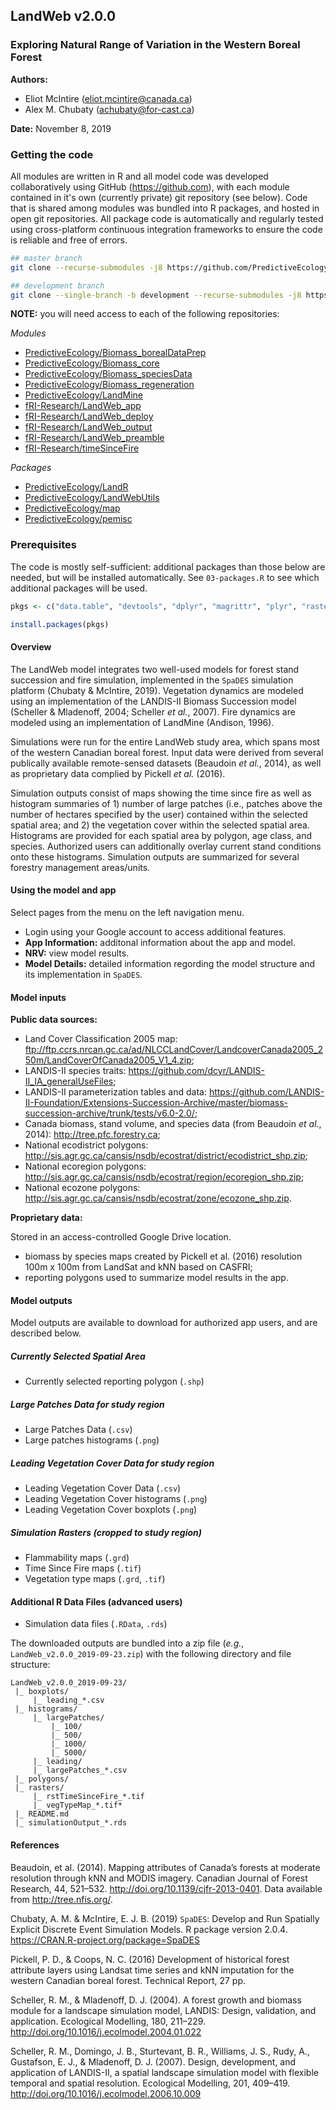 ## LandWeb v2.0.0

### Exploring Natural Range of Variation in the Western Boreal Forest

**Authors:**

- Eliot McIntire (eliot.mcintire@canada.ca)
- Alex M. Chubaty (achubaty@for-cast.ca)

**Date:** November 8, 2019

### Getting the code

All modules are written in R and all model code was developed collaboratively using GitHub (<https://github.com>), with each module contained in it's own (currently private) git repository (see below).
Code that is shared among modules was bundled into R packages, and hosted in open git repositories.
All package code is automatically and regularly tested using cross-platform continuous integration frameworks to ensure the code is reliable and free of errors.

```bash
## master branch
git clone --recurse-submodules -j8 https://github.com/PredictiveEcology/LandWeb

## development branch
git clone --single-branch -b development --recurse-submodules -j8 https://github.com/PredictiveEcology/LandWeb
```

**NOTE:** you will need access to each of the following repositories:

_Modules_

- [PredictiveEcology/Biomass_borealDataPrep](https://github.com/PredictiveEcology/Biomass_borealDataPrep)
- [PredictiveEcology/Biomass_core](https://github.com/PredictiveEcology/Biomass_core)
- [PredictiveEcology/Biomass_speciesData](https://github.com/PredictiveEcology/Biomass_speciesData)
- [PredictiveEcology/Biomass_regeneration](https://github.com/PredictiveEcology/Biomass_regeneration)
- [PredictiveEcology/LandMine](https://github.com/PredictiveEcology/LandMine)
- [fRI-Research/LandWeb_app](https://github.com/fRI-Research/LandWeb_app)
- [fRI-Research/LandWeb_deploy](https://github.com/fRI-Research/LandWeb_deploy)
- [fRI-Research/LandWeb_output](https://github.com/fRI-Research/LandWeb_output)
- [fRI-Research/LandWeb_preamble](https://github.com/fRI-Research/LandWeb_preamble)
- [fRI-Research/timeSinceFire](https://github.com/fRI-Research/timeSinceFire)

_Packages_

- [PredictiveEcology/LandR](https://github.com/PredictiveEcology/LandR)
- [PredictiveEcology/LandWebUtils](https://github.com/PredictiveEcology/LandWebUtils)
- [PredictiveEcology/map](https://github.com/PredictiveEcology/map)
- [PredictiveEcology/pemisc](https://github.com/PredictiveEcology/pemisc)

### Prerequisites

The code is mostly self-sufficient: additional packages than those below are needed, but will be installed automatically.
See `03-packages.R` to see which additional packages will be used.

```r
pkgs <- c("data.table", "devtools", "dplyr", "magrittr", "plyr", "raster", "reproducible")

install.packages(pkgs)
```

#### Overview

The LandWeb model integrates two well-used models for forest stand succession and fire simulation, implemented in the `SpaDES` simulation platform (Chubaty & McIntire, 2019).
Vegetation dynamics are modeled using an implementation of the LANDIS-II Biomass Succession model (Scheller & Mladenoff, 2004; Scheller *et al.*, 2007).
Fire dynamics are modeled using an implementation of LandMine (Andison, 1996).

Simulations were run for the entire LandWeb study area, which spans most of the western Canadian boreal forest.
Input data were derived from several publically available remote-sensed datasets (Beaudoin *et al.*, 2014), as well as proprietary data complied by Pickell *et al.* (2016).

Simulation outputs consist of maps showing the time since fire as well as histogram summaries of 1) number of large patches (i.e., patches above the number of hectares specified by the user) contained within the selected spatial area; and 2) the vegetation cover within the selected spatial area.
Histograms are provided for each spatial area by polygon, age class, and species.
Authorized users can additionally overlay current stand conditions onto these histograms.
Simulation outputs are summarized for several forestry management areas/units.

#### Using the model and app

Select pages from the menu on the left navigation menu.

- Login using your Google account to access additional features.
- **App Information:** additonal information about the app and model.
- **NRV:** view model results.
- **Model Details:** detailed information regording the model structure and its implementation in `SpaDES`.

#### Model inputs

**Public data sources:**

- Land Cover Classification 2005 map: ftp://ftp.ccrs.nrcan.gc.ca/ad/NLCCLandCover/LandcoverCanada2005_250m/LandCoverOfCanada2005_V1_4.zip;
- LANDIS-II species traits: https://github.com/dcyr/LANDIS-II_IA_generalUseFiles;
- LANDIS-II parameterization tables and data: https://github.com/LANDIS-II-Foundation/Extensions-Succession-Archive/master/biomass-succession-archive/trunk/tests/v6.0-2.0/;
- Canada biomass, stand volume, and species data (from Beaudoin *et al.*, 2014): http://tree.pfc.forestry.ca;
- National ecodistrict polygons: http://sis.agr.gc.ca/cansis/nsdb/ecostrat/district/ecodistrict_shp.zip;
- National ecoregion polygons: http://sis.agr.gc.ca/cansis/nsdb/ecostrat/region/ecoregion_shp.zip;
- National ecozone polygons: http://sis.agr.gc.ca/cansis/nsdb/ecostrat/zone/ecozone_shp.zip.

**Proprietary data:** 

Stored in an access-controlled Google Drive location.

- biomass by species maps created by Pickell et al. (2016) resolution 100m x 100m from LandSat and kNN based on CASFRI;
- reporting polygons used to summarize model results in the app.

#### Model outputs

Model outputs are available to download for authorized app users, and are described below.

##### Currently Selected Spatial Area

- Currently selected reporting polygon (`.shp`)

##### Large Patches Data for study region

- Large Patches Data (`.csv`)
- Large patches histograms (`.png`)

##### Leading Vegetation Cover Data for study region

- Leading Vegetation Cover Data (`.csv`)
- Leading Vegetation Cover histograms (`.png`)
- Leading Vegetation Cover boxplots (`.png`)

##### Simulation Rasters (cropped to study region)

- Flammability maps (`.grd`)
- Time Since Fire maps (`.tif`)
- Vegetation type maps (`.grd`, `.tif`)

#### Additional R Data Files (advanced users)

- Simulation data files (`.RData`, `.rds`)

The downloaded outputs are bundled into a zip file (*e.g.*, `LandWeb_v2.0.0_2019-09-23.zip`) with the following directory and file structure:

```
LandWeb_v2.0.0_2019-09-23/
 |_ boxplots/
     |_ leading_*.csv
 |_ histograms/
     |_ largePatches/
         |_ 100/
         |_ 500/
         |_ 1000/
         |_ 5000/
     |_ leading/
     |_ largePatches_*.csv
 |_ polygons/
 |_ rasters/
     |_ rstTimeSinceFire_*.tif
     |_ vegTypeMap_*.tif*
 |_ README.md
 |_ simulationOutput_*.rds
```

#### References

Beaudoin, et al. (2014). Mapping attributes of Canada’s forests at moderate resolution through kNN and MODIS imagery. Canadian Journal of Forest Research, 44, 521–532. http://doi.org/10.1139/cjfr-2013-0401. Data available from http://tree.nfis.org/.

Chubaty, A. M. & McIntire, E. J. B. (2019) `SpaDES`: Develop and Run Spatially Explicit Discrete Event Simulation Models. R package version 2.0.4.
https://CRAN.R-project.org/package=SpaDES

Pickell, P. D., & Coops, N. C. (2016) Development of historical forest attribute layers using Landsat time series and kNN imputation for the western Canadian boreal forest. Technical Report, 27 pp.

Scheller, R. M., & Mladenoff, D. J. (2004). A forest growth and biomass module for a landscape simulation model, LANDIS: Design, validation, and application. Ecological Modelling, 180, 211–229. http://doi.org/10.1016/j.ecolmodel.2004.01.022

Scheller, R. M., Domingo, J. B., Sturtevant, B. R., Williams, J. S., Rudy, A., Gustafson, E. J., & Mladenoff, D. J. (2007). Design, development, and application of LANDIS-II, a spatial landscape simulation model with flexible temporal and spatial resolution. Ecological Modelling, 201, 409–419. http://doi.org/10.1016/j.ecolmodel.2006.10.009
